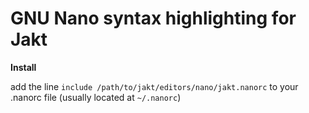 # GNU Nano syntax highlighting for Jakt

**Install**

add the line `include /path/to/jakt/editors/nano/jakt.nanorc` to your .nanorc file (usually located at `~/.nanorc`)

